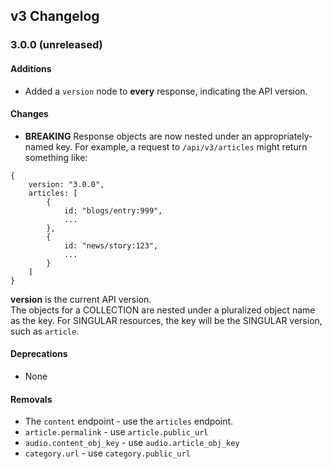 ## v3 Changelog

### 3.0.0 (unreleased)
#### Additions
* Added a `version` node to **every** response, indicating the API version.

#### Changes
* **BREAKING** Response objects are now nested under an appropriately-named key.
  For example, a request to `/api/v3/articles` might return something like:

```
{
    version: "3.0.0",
    articles: [
        {
            id: "blogs/entry:999",
            ...
        },
        {
            id: "news/story:123",
            ...
        }
    ]
}
```

**version** is the current API version.  
The objects for a COLLECTION are nested under a pluralized object name as the key.
For SINGULAR resources, the key will be the SINGULAR version, such as
`article`.

#### Deprecations
* None

#### Removals
* The `content` endpoint - use the `articles` endpoint.
* `article.permalink` - use `article.public_url`
* `audio.content_obj_key` - use `audio.article_obj_key`
* `category.url` - use `category.public_url`

